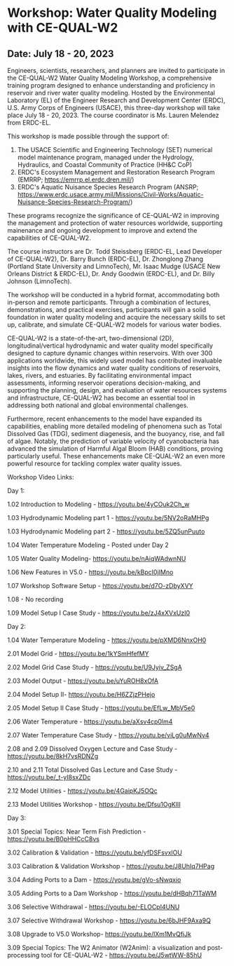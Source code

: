 # Workshop: Water Quality Modeling with CE-QUAL-W2

## Date: July 18 - 20, 2023

Engineers, scientists, researchers, and planners are invited to participate in the CE-QUAL-W2 Water Quality Modeling Workshop, a comprehensive training program designed to enhance understanding and proficiency in reservoir and river water quality modeling. Hosted by the Environmental Laboratory (EL) of the Engineer Research and Development Center (ERDC), U.S. Army Corps of Engineers (USACE), this three-day workshop will take place July 18 - 20, 2023. The course coordinator is Ms. Lauren Melendez from ERDC-EL.

This workshop is made possible through the support of:

1. The USACE Scientific and Engineering Technology (SET) numerical model maintenance program, managed under the Hydrology, Hydraulics, and Coastal Community of Practice (HH&C CoP)
2. ERDC's Ecosystem Management and Restoration Research Program (EMRRP; https://emrrp.el.erdc.dren.mil/)
3. ERDC's Aquatic Nuisance Species Research Program (ANSRP; https://www.erdc.usace.army.mil/Missions/Civil-Works/Aquatic-Nuisance-Species-Research-Program/)

These programs recognize the significance of CE-QUAL-W2 in improving the management and protection of water resources worldwide, supporting mainenance and ongoing development to improve and extend the capabilities of CE-QUAL-W2.

The course instructors are Dr. Todd Steissberg (ERDC-EL, Lead Developer of CE-QUAL-W2), Dr. Barry Bunch (ERDC-EL), Dr. Zhonglong Zhang (Portland State University and LimnoTech), Mr. Isaac Mudge (USACE New Orleans District & ERDC-EL), Dr. Andy Goodwin (ERDC-EL), and Dr. Billy Johnson (LimnoTech).

The workshop will be conducted in a hybrid format, accommodating both in-person and remote participants. Through a combination of lectures, demonstrations, and practical exercises, participants will gain a solid foundation in water quality modeling and acquire the necessary skills to set up, calibrate, and simulate CE-QUAL-W2 models for various water bodies.

CE-QUAL-W2 is a state-of-the-art, two-dimensional (2D), longitudinal/vertical hydrodynamic and water quality model specifically designed to capture dynamic changes within reservoirs. With over 300 applications worldwide, this widely used model has contributed invaluable insights into the flow dynamics and water quality conditions of reservoirs, lakes, rivers, and estuaries. By facilitating environmental impact assessments, informing reservoir operations decision-making, and supporting the planning, design, and evaluation of water resources systems and infrastructure, CE-QUAL-W2 has become an essential tool in addressing both national and global environmental challenges.

Furthermore, recent enhancements to the model have expanded its capabilities, enabling more detailed modeling of phenomena such as Total Dissolved Gas (TDG), sediment diagenesis, and the buoyancy, rise, and fall of algae. Notably, the prediction of variable velocity of cyanobacteria has advanced the simulation of Harmful Algal Bloom (HAB) conditions, proving particularly useful. These enhancements make CE-QUAL-W2 an even more powerful resource for tackling complex water quality issues.

Workshop Video Links:

Day 1:

1.02 Introduction to Modeling - https://youtu.be/4yCOuk2Ch_w

1.03 Hydrodynamic Modeling part 1 - https://youtu.be/5NV2oRaMHPg

1.03 Hydrodynamic Modeling part 2 - https://youtu.be/5ZQ5unPuuto

1.04 Water Temperature Modeling - Posted under Day 2

1.05 Water Quality Modeling- https://youtu.be/nAiqWAdwnNU

1.06  New Features in V5.0 - https://youtu.be/kBpcI0jIMno

1.07 Workshop Software Setup - https://youtu.be/d7O-zDbyXVY

1.08 - No recording

1.09 Model Setup I Case Study - https://youtu.be/zJ4xXVxUzI0

Day 2:

1.04 Water Temperature Modeling - https://youtu.be/pXMD6NnxOH0

2.01 Model Grid - https://youtu.be/1kYSmHfefMY

2.02 Model Grid Case Study - https://youtu.be/U9Jyiv_ZSgA

2.03 Model Output - https://youtu.be/uYuROH8xOfA

2.04 Model Setup II- https://youtu.be/H6ZZjzPHejo

2.05 Model Setup II Case Study - https://youtu.be/EfLw_MbV5e0

2.06 Water Temperature - https://youtu.be/aXsv4cp0lm4

2.07 Water Temperature Case Study - https://youtu.be/viLg0uMwNv4

2.08 and 2.09 Dissolved Oxygen Lecture and Case Study - https://youtu.be/8kH7vsRDNZg

2.10 and 2.11 Total Dissolved Gas Lecture and Case Study - https://youtu.be/_t-yI8sxZDc

2.12 Model Utilities - https://youtu.be/4GaipKJ5OQc

2.13 Model Utilities Workshop - https://youtu.be/Dfsu1OgKlII

Day 3:

3.01 Special Topics: Near Term Fish Prediction - https://youtu.be/B0pHHCcC8vs

3.02 Calibration & Validation - https://youtu.be/yfDSFsvxlOU

3.03 Calibration & Validation Workshop - https://youtu.be/J8UhIq7HPag

3.04 Adding Ports to a Dam - https://youtu.be/gVo-sNwqxio

3.05 Adding Ports to a Dam Workshop - https://youtu.be/dHBqh71TaWM

3.06 Selective Withdrawal - https://youtu.be/-ELOCpI4UNU

3.07 Selective Withdrawal Workshop - https://youtu.be/6bJHF9Axa9Q

3.08 Upgrade to V5.0 Workshop- https://youtu.be/lXm1MvQfiJk

3.09 Special Topics: The W2 Animator (W2Anim): a visualization and post-processing tool for CE-QUAL-W2 - https://youtu.be/J5wtWW-85hU
